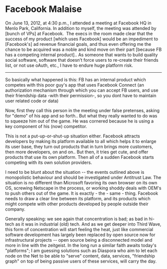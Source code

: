 # Facebook Malaise

On June 13, 2012, at 4:30 p.m., I attended a meeting at Facebook HQ in
Menlo Park, California. In addition to myself, the meeting was
attended by  [bunch of VPs] at Facebook.  The execs in the room made
clear that the success of my product [which uses Facebook] would be an
impediment to [Facebook's] ad revenue financial goals, and thus even
offering me the chance to be acquired was a noble and kind move on
their part [because FB has a competing internal product].. As someone
that wants to build quality social software, software that doesn’t
force users to re-create their friends list, or not use oAuth, etc., I
have to endure huge platform risk.

---

So basically what happened is this: FB has an internal product which competes with this poor guy's app that uses Facebook Connect (an authorization mechanism through which you can accept FB users, and use their friendship data -with their permission-, so you dont have to maintain user related code or data)

Now, first they call this person  in the meeting under false pretenses, asking for "demo" of his app and so forth..  But what they really wanted to do was to squeeze him out of the game. He was cornered because he is using a key component of his (now) competitor.

This is not a put-up-or-shut-up situation either. Facebook attracts developers by making its platform available to all which helps it to enlarge its user base, they turn out products that in turn brings more customers, then more developers, on and on.. But then, it tries get cute, and offer products that use its own platform. Then all of a sudden Facebook starts competing with its own solution providers. 

I need to be blunt about the situation --  the events outlined above is monopolistic behaviour and should be investigated under Antitrust Law. The situation  is no different than Microsoft favoring its own browser on its own OS, screwing Netscape in the process, or working shoddy deals with OEM's to push others out of the game. It is exactly - the - same - thing. Facebook needs to draw a clear line between its platform, and its products which might compete with other products developed by people outside their company.

Generally speaking: we see again that concentration is bad; as bad  in hi-tech  as it was in industrial (old) tech. And as we get deeper into Third Wave, this form of concentration will start feeling the heat, just like commercial software development has largely been replaced by open source now for infrastructural projects -- open source being a disconnected model and more in line with the zeitgeist. In the long run a similar faith awaits today's "platforms"; I am guessing solutions such as Diaspora who aim to let each node on the Net  to be able to "serve" content, data, services, "friendship graph" on top of   being passive users of these services, will carry the day.  











